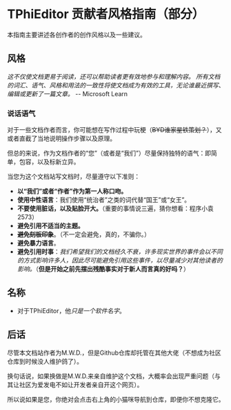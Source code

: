 # TPhiEditor 贡献者风格指南（部分）

本指南主要讲述各创作者的创作风格以及一些建议。

## 风格

*这不仅使文档更易于阅读，还可以帮助读者更有效地参与和理解内容。 所有文档的词汇、语气、风格和用法的一致性将使文档成为有效的工具，无论谁最近撰写、编辑或更新了一篇文章。* -- Microsoft Learn

### 说话语气

对于一些文档作者而言，你可能想在写作过程中玩梗（~~BYD谁家星铁策划？~~），又或者直截了当地说明操作步骤以及原理。

但总的来说，作为文档作者的“您”（或者是“我们”）尽量保持独特的语气：即简单，包容，以及标新立异。

当您为这个文档站写文档时，尽量遵守以下准则：

* **以“我们”或者“作者”作为第一人称口吻。**
* **使用中性语言**：我们使用“统治者”之类的词代替“国王”或“女王”。
* **不要使用脏话，以及贴脸开大。**（重要的事情说三遍，猜你想看：程序小袁2573）
* **避免引用不适当的主题。**
* ~~**避免刻板印象**~~。（不一定会避免，真的，不骗你。）
* **避免暴力语言**。
* **避免引用时事**：*我们希望我们的文档经久不衰，许多现实世界的事件会以不同的方式影响许多人，因此尽可能避免引用这些事件，以尽量减少对其他读者的影响。*（**但是开始之前先摆出残酷事实对于新人而言真的好吗？**）

## 名称

* 对于TPhiEditor，他*只是一个软件名字*。

## 后话

尽管本文档站作者为M.W.D.，但是Github仓库却托管在其他大佬（不想成为社区仓库到时候没人维护鸽了）。

换句话说，如果换做是M.W.D.来亲自维护这个文档，大概率会出现严重问题（与其让社区为爱发电不如让开发者亲自开这个网页）。

所以说如果是您，你绝对会点击右上角的小猫咪导航到仓库，即便你不想克隆它。